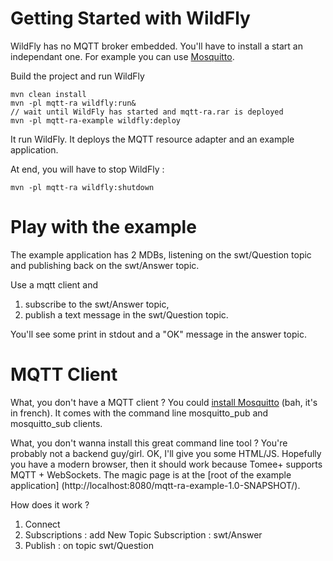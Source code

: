 # Getting Started with WildFly

WildFly has no MQTT broker embedded. You'll have to install a start an independant one. For example you can use [Mosquitto](http://mosquitto.org).

Build the project and run WildFly

    mvn clean install
    mvn -pl mqtt-ra wildfly:run&
    // wait until WildFly has started and mqtt-ra.rar is deployed
    mvn -pl mqtt-ra-example wildfly:deploy

It run WildFly. It deploys the MQTT resource adapter and an example application.

At end, you will have to stop WildFly :

    mvn -pl mqtt-ra wildfly:shutdown


# Play with the example

The example application has 2 MDBs, listening on the swt/Question topic and publishing back on the swt/Answer topic.

Use a mqtt client and

1. subscribe to the swt/Answer topic,
2. publish a text message in the swt/Question topic.

You'll see some print in stdout and a "OK" message in the answer topic.

# MQTT Client

What, you don't have a MQTT client ? You could [install Mosquitto](http://www.jtips.info/index.php?title=MQTT/Mosquitto) (bah, it's in french).
It comes with the command line mosquitto_pub and mosquitto_sub clients.

What, you don't wanna install this great command line tool ? You're probably not a backend guy/girl. OK, I'll give you some HTML/JS. Hopefully you
have a modern browser, then it should work because Tomee+ supports MQTT + WebSockets. The magic page is at the [root of the example application]
(http://localhost:8080/mqtt-ra-example-1.0-SNAPSHOT/).

How does it work ?

1. Connect
2. Subscriptions : add New Topic Subscription : swt/Answer
3. Publish : on topic swt/Question
